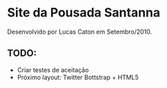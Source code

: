 # Site da Pousada Santanna

Desenvolvido por Lucas Caton em Setembro/2010.

## TODO:

* Criar testes de aceitação
* Próximo layout: Twitter Bottstrap + HTML5
